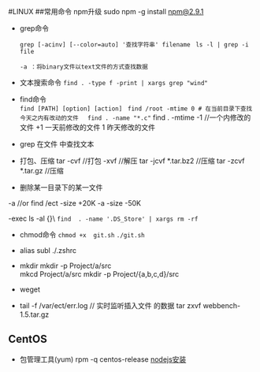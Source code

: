 #LINUX
##常用命令
npm升级
 sudo npm -g install npm@2.9.1
* grep命令

	`grep [-acinv] [--color=auto] '查找字符串' filename `  `ls -l | grep -i file `
	```
	-a ：将binary文件以text文件的方式查找数据 
	```
* 文本搜索命令
	`find . -type f -print | xargs grep "wind"`

* find命令	
	`find [PATH] [option] [action] `   `find /root -mtime 0 # 在当前目录下查找今天之内有改动的文件  `
	`find . -name "*.c"`
	find . -mtime -1  //一个内修改的文件   +1 一天前修改的文件   1 昨天修改的文件

* grep 在文件 中查找文本
* 打包、压缩
	tar -cvf //打包
	-xvf  //解压
	tar -jcvf *.tar.bz2 //压缩
	tar -zcvf *.tar.gz  //压缩

* 删除某一目录下的某一文件

-a  //or
find /ect -size +20K  -a -size -50K

-exec ls -al {}\ 
	`find  . -name '.DS_Store' | xargs rm -rf `
* chmod命令
	`chmod +x  git.sh`   `./git.sh`
* alias
	subl ./.zshrc   
* mkdir 
	mkdir -p Project/a/src	
	mkcd Project/a/src
	mkdir -p Project/{a,b,c,d}/src
* weget 


* tail -f /var/ect/err.log  // 实时监听插入文件 的数据 
tar zxvf webbench-1.5.tar.gz

## CentOS
*  包管理工具(yum)
rpm -q centos-release
[nodejs安装](http://blog.csdn.net/simplty/article/details/38434247)